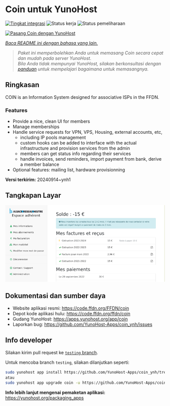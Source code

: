 <!--
N.B.: README ini dibuat secara otomatis oleh <https://github.com/YunoHost/apps/tree/master/tools/readme_generator>
Ini TIDAK boleh diedit dengan tangan.
-->

# Coin untuk YunoHost

[![Tingkat integrasi](https://dash.yunohost.org/integration/coin.svg)](https://ci-apps.yunohost.org/ci/apps/coin/) ![Status kerja](https://ci-apps.yunohost.org/ci/badges/coin.status.svg) ![Status pemeliharaan](https://ci-apps.yunohost.org/ci/badges/coin.maintain.svg)

[![Pasang Coin dengan YunoHost](https://install-app.yunohost.org/install-with-yunohost.svg)](https://install-app.yunohost.org/?app=coin)

*[Baca README ini dengan bahasa yang lain.](./ALL_README.md)*

> *Paket ini memperbolehkan Anda untuk memasang Coin secara cepat dan mudah pada server YunoHost.*  
> *Bila Anda tidak mempunyai YunoHost, silakan berkonsultasi dengan [panduan](https://yunohost.org/install) untuk mempelajari bagaimana untuk memasangnya.*

## Ringkasan

COIN is an Information System designed for associative ISPs in the FFDN.

### Features

- Provide a nice, clean UI for members
- Manage memberships
- Handle service requests for VPN, VPS, Housing, external accounts, etc,
    - including IP pools management
    - custom hooks can be added to interface with the actual infrastructure and provision services from the admin
    - members can get status info regarding their services
    - handle invoices, send reminders, import payment from bank, derive a member balance
- Optional features: mailing list, hardware provisionning


**Versi terkirim:** 20240914~ynh1

## Tangkapan Layar

![Tangkapan Layar pada Coin](./doc/screenshots/screenshot.png)

## Dokumentasi dan sumber daya

- Website aplikasi resmi: <https://code.ffdn.org/FFDN/coin>
- Depot kode aplikasi hulu: <https://code.ffdn.org/ffdn/coin>
- Gudang YunoHost: <https://apps.yunohost.org/app/coin>
- Laporkan bug: <https://github.com/YunoHost-Apps/coin_ynh/issues>

## Info developer

Silakan kirim pull request ke [`testing` branch](https://github.com/YunoHost-Apps/coin_ynh/tree/testing).

Untuk mencoba branch `testing`, silakan dilanjutkan seperti:

```bash
sudo yunohost app install https://github.com/YunoHost-Apps/coin_ynh/tree/testing --debug
atau
sudo yunohost app upgrade coin -u https://github.com/YunoHost-Apps/coin_ynh/tree/testing --debug
```

**Info lebih lanjut mengenai pemaketan aplikasi:** <https://yunohost.org/packaging_apps>
